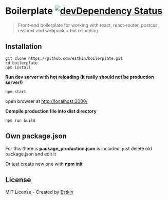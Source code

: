 # Boilerplate [![devDependency Status](https://david-dm.org/estkin/boilerplate/dev-status.svg)](https://david-dm.org/estkin/boilerplate#info=devDependencies)
> Front-end boilerplate for working with react, react-router, postcss, cssnext and webpack + hot reloading

## Installation
```
git clone https://github.com/estkin/boilerplate.git
cd boilerplate
npm install
```
**Run dev server with hot reloading (it really should not be production server!)**
```
npm start
```
open browser at [http://localhost:3000/](http://localhost:3000/)

**Compile production file into dist directory**
```
npm run build
```

## Own package.json
For this there is **package_production.json** is included, just delete old package.json and edit it

Or just create new one with **npm init**

## License
MIT License - Created by [Estkin](https://github.com/estkin/boilerplate)
